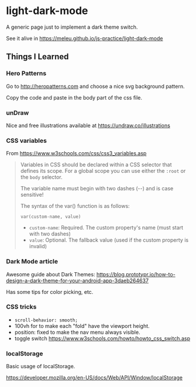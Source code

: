 # light-dark-mode
A generic page just to implement a dark theme switch.

See it alive in <https://meleu.github.io/js-practice/light-dark-mode>

## Things I Learned

### Hero Patterns

Go to <http://heropatterns.com> and choose a nice svg background pattern.

Copy the code and paste in the body part of the css file.


### unDraw

Nice and free illustrations available at <https://undraw.co/illustrations>


### CSS variables

From <https://www.w3schools.com/css/css3_variables.asp>

> Variables in CSS should be declared within a CSS selector that defines its scope. For a global scope you can use either the `:root` or the `body` selector.
> 
> The variable name must begin with two dashes (--) and is case sensitive!
> 
> The syntax of the var() function is as follows:
>
> `var(custom-name, value)`
> - `custom-name`: Required. The custom property's name (must start with two dashes)
> - `value`: Optional. The fallback value (used if the custom property is invalid)


### Dark Mode article

Awesome guide about Dark Themes: <https://blog.prototypr.io/how-to-design-a-dark-theme-for-your-android-app-3daeb264637>

Has some tips for color picking, etc.

### CSS tricks

- `scroll-behavior: smooth;`
- 100vh for to make each "fold" have the viewport height.
- position: fixed to make the nav menu always visible.
- toggle switch <https://www.w3schools.com/howto/howto_css_switch.asp>


### localStorage

Basic usage of localStorage.

<https://developer.mozilla.org/en-US/docs/Web/API/Window/localStorage>


